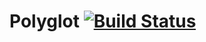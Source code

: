 # Polyglot [![Build Status](https://travis-ci.org/SaswatPadhi/Polyglot.svg?branch=master)](https://travis-ci.org/SaswatPadhi/Polyglot)
